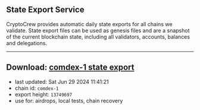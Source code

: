 ## State Export Service
CryptoCrew provides automatic daily state exports for all chains we validate. State export files can be used as genesis files and are a snapshot of the current blockchain state, including all validators, accounts, balances and delegations.

---
**Download: [comdex-1 state export](https://dl-eu2.ccvalidators.com/SERVICE/comdex/comdex-1_export_13749697.json)**
---

- last updated: Sat Jun 29 2024 11:41:21
- chain id: `comdex-1`
- export height: `13749697`
- use for: airdrops, local tests, chain recovery
